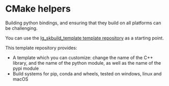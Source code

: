 # CMake helpers

Building python bindings, and ensuring that they build on all platforms can be challenging.

You can use the [lg_skbuild_template template repository](https://github.com/pthom/lg_skbuild_template) as a starting point.

This template repository provides:

* A template which you can customize: change the name of the C++ library, and the name of the python module, as well as the name of the pypi module
* Build systems for pip, conda and wheels, tested on windows, linux and macOS

